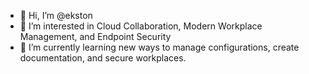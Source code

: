 - 👋 Hi, I’m @ekston
- 👀 I’m interested in Cloud Collaboration, Modern Workplace Management, and Endpoint Security
- 🌱 I’m currently learning new ways to manage configurations, create documentation, and secure workplaces.

<!---
ekston/ekston is a ✨ special ✨ repository because its `README.md` (this file) appears on your GitHub profile.
You can click the Preview link to take a look at your changes.
--->
